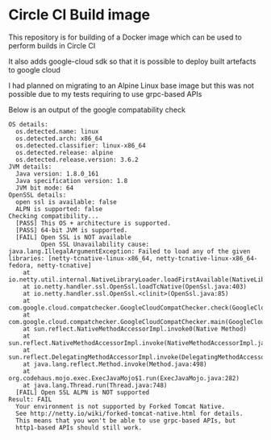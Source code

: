 # Circle CI Build image

This repository is for building of a Docker image which can be used to perform builds in Circle CI

It also adds google-cloud sdk so that it is possible to deploy built artefacts to google cloud

I had planned on migrating to an Alpine Linux base image
but this was not possible due to my tests requiring to use
grpc-based APIs

Below is an output of the google compatability check

```
OS details:
  os.detected.name: linux
  os.detected.arch: x86_64
  os.detected.classifier: linux-x86_64
  os.detected.release: alpine
  os.detected.release.version: 3.6.2
JVM details:
  Java version: 1.8.0_161
  Java specification version: 1.8
  JVM bit mode: 64
OpenSSL details:
  open ssl is available: false
  ALPN is supported: false
Checking compatibility...
  [PASS] This OS + architecture is supported.
  [PASS] 64-bit JVM is supported.
  [FAIL] Open SSL is NOT available
         Open SSL Unavailability cause:
java.lang.IllegalArgumentException: Failed to load any of the given libraries: [netty-tcnative-linux-x86_64, netty-tcnative-linux-x86_64-fedora, netty-tcnative]
	at io.netty.util.internal.NativeLibraryLoader.loadFirstAvailable(NativeLibraryLoader.java:178)
	at io.netty.handler.ssl.OpenSsl.loadTcNative(OpenSsl.java:403)
	at io.netty.handler.ssl.OpenSsl.<clinit>(OpenSsl.java:85)
	at com.google.cloud.compatchecker.GoogleCloudCompatChecker.check(GoogleCloudCompatChecker.java:58)
	at com.google.cloud.compatchecker.GoogleCloudCompatChecker.main(GoogleCloudCompatChecker.java:47)
	at sun.reflect.NativeMethodAccessorImpl.invoke0(Native Method)
	at sun.reflect.NativeMethodAccessorImpl.invoke(NativeMethodAccessorImpl.java:62)
	at sun.reflect.DelegatingMethodAccessorImpl.invoke(DelegatingMethodAccessorImpl.java:43)
	at java.lang.reflect.Method.invoke(Method.java:498)
	at org.codehaus.mojo.exec.ExecJavaMojo$1.run(ExecJavaMojo.java:282)
	at java.lang.Thread.run(Thread.java:748)
  [FAIL] Open SSL ALPN is NOT supported
Result: FAIL
  Your environment is not supported by Forked Tomcat Native.
  See http://netty.io/wiki/forked-tomcat-native.html for details.
  This means that you won't be able to use grpc-based APIs, but
  http1-based APIs should still work.
```
